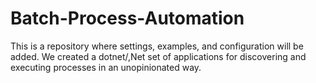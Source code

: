 # Batch-Process-Automation
This is a repository where settings, examples, and configuration will be added. We created a dotnet/,Net set of applications for discovering and executing processes in an unopinionated way.
